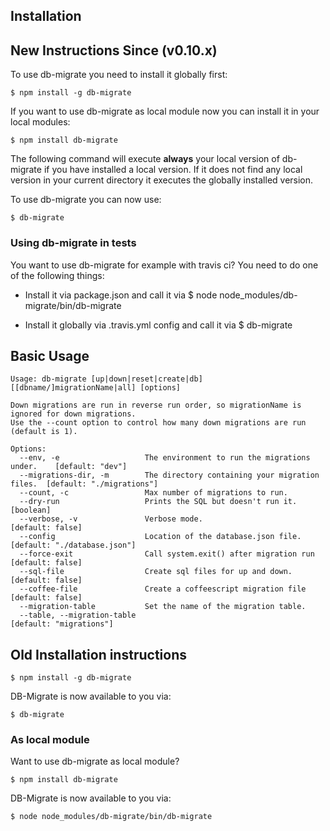 ## Installation

## New Instructions Since (v0.10.x)

To use db-migrate you need to install it globally first:

    $ npm install -g db-migrate

If you want to use db-migrate as local module now you can install it in your
local modules:

    $ npm install db-migrate

The following command will execute **always** your local version of db-migrate
if you have installed a local version. If it does not find any local version
in your current directory it executes the globally installed version.

To use db-migrate you can now use:

    $ db-migrate

### Using db-migrate in tests

You want to use db-migrate for example with travis ci? You need to do one of
the following things:

 * Install it via package.json and call it via
    $ node node_modules/db-migrate/bin/db-migrate

 * Install it globally via .travis.yml config and call it via
    $ db-migrate

## Basic Usage

```
Usage: db-migrate [up|down|reset|create|db] [[dbname/]migrationName|all] [options]

Down migrations are run in reverse run order, so migrationName is ignored for down migrations.
Use the --count option to control how many down migrations are run (default is 1).

Options:
  --env, -e                   The environment to run the migrations under.    [default: "dev"]
  --migrations-dir, -m        The directory containing your migration files.  [default: "./migrations"]
  --count, -c                 Max number of migrations to run.
  --dry-run                   Prints the SQL but doesn't run it.              [boolean]
  --verbose, -v               Verbose mode.                                   [default: false]
  --config                    Location of the database.json file.             [default: "./database.json"]
  --force-exit                Call system.exit() after migration run          [default: false]
  --sql-file                  Create sql files for up and down.               [default: false]
  --coffee-file               Create a coffeescript migration file            [default: false]
  --migration-table           Set the name of the migration table.
  --table, --migration-table                                                  [default: "migrations"]
```


## Old Installation instructions

    $ npm install -g db-migrate

DB-Migrate is now available to you via:

    $ db-migrate

### As local module

Want to use db-migrate as local module?

    $ npm install db-migrate

DB-Migrate is now available to you via:

    $ node node_modules/db-migrate/bin/db-migrate
